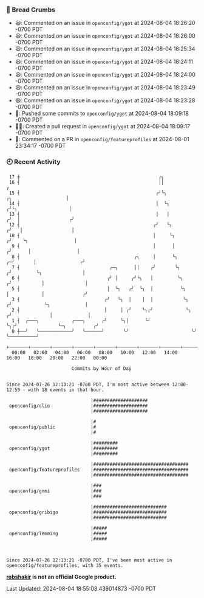 ### 🍞 Bread Crumbs

 * 😃: Commented on an issue in `openconfig/ygot` at 2024-08-04 18:26:20 -0700 PDT
 * 😃: Commented on an issue in `openconfig/ygot` at 2024-08-04 18:26:00 -0700 PDT
 * 😃: Commented on an issue in `openconfig/ygot` at 2024-08-04 18:25:34 -0700 PDT
 * 😃: Commented on an issue in `openconfig/ygot` at 2024-08-04 18:24:11 -0700 PDT
 * 😃: Commented on an issue in `openconfig/ygot` at 2024-08-04 18:24:00 -0700 PDT
 * 😃: Commented on an issue in `openconfig/ygot` at 2024-08-04 18:23:49 -0700 PDT
 * 😃: Commented on an issue in `openconfig/ygot` at 2024-08-04 18:23:28 -0700 PDT
 * 🚢: Pushed some commits to `openconfig/ygot` at 2024-08-04 18:09:18 -0700 PDT
 * ✍🏼: Created a pull request in `openconfig/ygot` at 2024-08-04 18:09:17 -0700 PDT
 * 💬: Commented on a PR in  `openconfig/featureprofiles` at 2024-08-01 23:34:17 -0700 PDT

### 🕘 Recent Activity
```
 17 ┼                                                   ╭╮
 16 ┤                                                   ││                                             ╭
 15 ┤                                                  ╭╯╰╮                      ╭╮                    │
 14 ┤                                                  │  ╰╮                    ╭╯╰╮                   │
 13 ┤                                                  │   │                   ╭╯  │                  ╭╯
 12 ┤                                                 ╭╯   ╰╮                 ╭╯   │                  │
 10 ┤                                                 │     ╰╮               ╭╯    ╰╮                 │
  9 ┤                                                 │      │              ╭╯      │                 │
  8 ┤                                          ╭╮     │      ╰╮           ╭─╯       │                ╭╯
  7 ┤                                 ╭─╮      ││    ╭╯       ╰╮         ╭╯         ╰╮               │
  6 ┤                                ╭╯ │     ╭╯╰╮   │         ╰╮       ╭╯           │               │
  5 ┤                                │  ╰╮   ╭╯  ╰╮  │          ╰╮      │            │              ╭╯
  3 ┤                               ╭╯   ╰╮  │    │  │           ╰╮    ╭╯            ╰╮             │
  2 ┤                               │     │ ╭╯    ╰╮╭╯            ╰╮  ╭╯              │             │
  1 ┤  ╭───╮            ╭───╮      ╭╯     ╰╮│      ╰╯              ╰╮╭╯               ╰─╮          ╭╯
  0 ┼──╯   ╰────────────╯   ╰──────╯       ╰╯                       ╰╯                  ╰──────────╯
    +───────+───────+───────+───────+───────+───────+───────+───────+───────+───────+───────+───────+────
  00:00   02:00   04:00   06:00   08:00   10:00   12:00   14:00   16:00   18:00   20:00   22:00   00:00   

						Commits by Hour of Day


Since 2024-07-26 12:13:21 -0700 PDT, I'm most active between 12:00-12:59 - with 18 events in that hour.

```



```
                               |####################
 openconfig/clio               |####################
                               |####################

                               |#
 openconfig/public             |#
                               |#

                               |#########
 openconfig/ygot               |#########
                               |#########

                               |###################################
 openconfig/featureprofiles    |###################################
                               |###################################

                               |###
 openconfig/gnmi               |###
                               |###

                               |###########################
 openconfig/gribigo            |###########################
                               |###########################

                               |#####
 openconfig/lemming            |#####
                               |#####



Since 2024-07-26 12:13:21 -0700 PDT, I've been most active in openconfig/featureprofiles, with 35 events.

```
**[robshakir](mailto:robjs@google.com) is not an official Google product.**  


Last Updated: 2024-08-04 18:55:08.439014873 -0700 PDT
